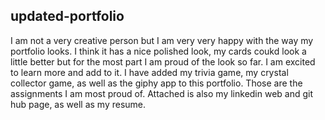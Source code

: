 ## updated-portfolio

I am not a very creative person but I am very very happy with the way my portfolio looks. I think it has a nice polished look, my cards coukd look a little better but for the most part I am proud of the look so far. I am excited to learn more and add to it. I have added my trivia game, my crystal collector game, as well as the giphy app to this portfolio. Those are the assignments I am most proud of. Attached is also my linkedin web and git hub page, as well as my resume. 